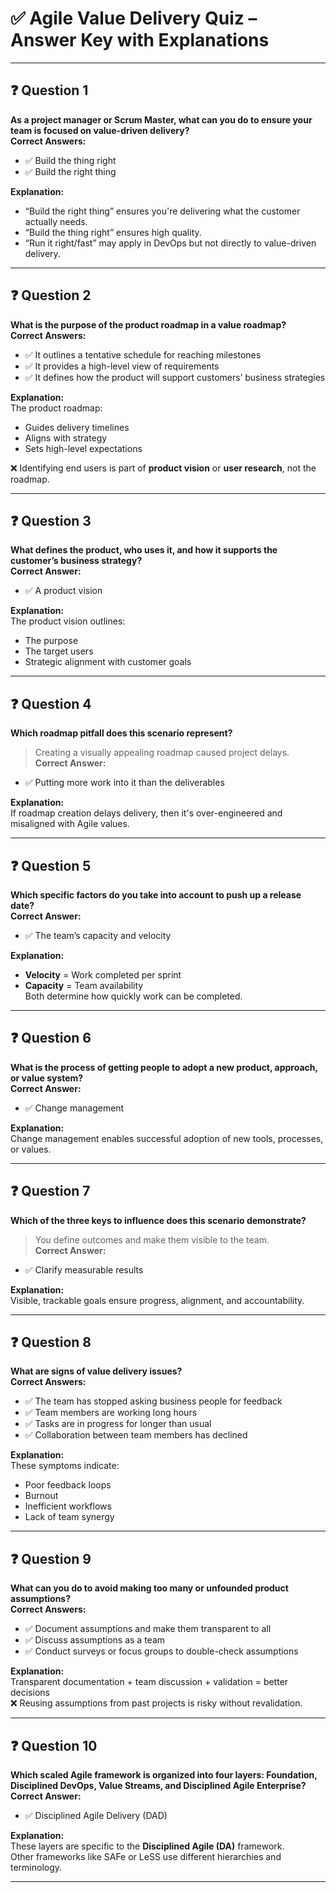 
# ✅ Agile Value Delivery Quiz – Answer Key with Explanations

---

## ❓ Question 1  
**As a project manager or Scrum Master, what can you do to ensure your team is focused on value-driven delivery?**  
**Correct Answers:**  
- ✅ Build the thing right  
- ✅ Build the right thing  

**Explanation:**  
- “Build the right thing” ensures you're delivering what the customer actually needs.  
- “Build the thing right” ensures high quality.  
- “Run it right/fast” may apply in DevOps but not directly to value-driven delivery.

---

## ❓ Question 2  
**What is the purpose of the product roadmap in a value roadmap?**  
**Correct Answers:**  
- ✅ It outlines a tentative schedule for reaching milestones  
- ✅ It provides a high-level view of requirements  
- ✅ It defines how the product will support customers’ business strategies  

**Explanation:**  
The product roadmap:  
- Guides delivery timelines  
- Aligns with strategy  
- Sets high-level expectations  

❌ Identifying end users is part of **product vision** or **user research**, not the roadmap.

---

## ❓ Question 3  
**What defines the product, who uses it, and how it supports the customer’s business strategy?**  
**Correct Answer:**  
- ✅ A product vision  

**Explanation:**  
The product vision outlines:  
- The purpose  
- The target users  
- Strategic alignment with customer goals

---

## ❓ Question 4  
**Which roadmap pitfall does this scenario represent?**  
> Creating a visually appealing roadmap caused project delays.  
**Correct Answer:**  
- ✅ Putting more work into it than the deliverables  

**Explanation:**  
If roadmap creation delays delivery, then it's over-engineered and misaligned with Agile values.

---

## ❓ Question 5  
**Which specific factors do you take into account to push up a release date?**  
**Correct Answer:**  
- ✅ The team’s capacity and velocity  

**Explanation:**  
- **Velocity** = Work completed per sprint  
- **Capacity** = Team availability  
Both determine how quickly work can be completed.

---

## ❓ Question 6  
**What is the process of getting people to adopt a new product, approach, or value system?**  
**Correct Answer:**  
- ✅ Change management  

**Explanation:**  
Change management enables successful adoption of new tools, processes, or values.

---

## ❓ Question 7  
**Which of the three keys to influence does this scenario demonstrate?**  
> You define outcomes and make them visible to the team.  
**Correct Answer:**  
- ✅ Clarify measurable results  

**Explanation:**  
Visible, trackable goals ensure progress, alignment, and accountability.

---

## ❓ Question 8  
**What are signs of value delivery issues?**  
**Correct Answers:**  
- ✅ The team has stopped asking business people for feedback  
- ✅ Team members are working long hours  
- ✅ Tasks are in progress for longer than usual  
- ✅ Collaboration between team members has declined  

**Explanation:**  
These symptoms indicate:  
- Poor feedback loops  
- Burnout  
- Inefficient workflows  
- Lack of team synergy

---

## ❓ Question 9  
**What can you do to avoid making too many or unfounded product assumptions?**  
**Correct Answers:**  
- ✅ Document assumptions and make them transparent to all  
- ✅ Discuss assumptions as a team  
- ✅ Conduct surveys or focus groups to double-check assumptions  

**Explanation:**  
Transparent documentation + team discussion + validation = better decisions  
❌ Reusing assumptions from past projects is risky without revalidation.

---

## ❓ Question 10  
**Which scaled Agile framework is organized into four layers: Foundation, Disciplined DevOps, Value Streams, and Disciplined Agile Enterprise?**  
**Correct Answer:**  
- ✅ Disciplined Agile Delivery (DAD)  

**Explanation:**  
These layers are specific to the **Disciplined Agile (DA)** framework.  
Other frameworks like SAFe or LeSS use different hierarchies and terminology.

---


